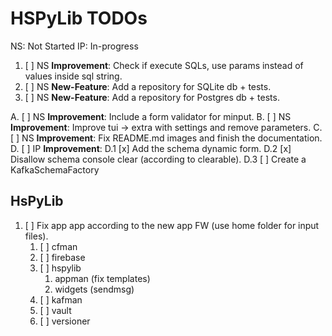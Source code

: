 # HSPyLib TODOs

NS: Not Started
IP: In-progress

1. [ ] NS **Improvement**: Check if execute SQLs, use params instead of values inside sql string.
2. [ ] NS **New-Feature**: Add a repository for SQLite db + tests.
3. [ ] NS **New-Feature**: Add a repository for Postgres db + tests.


A. [ ] NS **Improvement**: Include a form validator for minput.
B. [ ] NS **Improvement**: Improve tui -> extra with settings and remove parameters.
C. [ ] NS **Improvement**: Fix README.md images and finish the documentation.
D. [ ] IP **Improvement**:
  D.1 [x] Add the schema dynamic form.
  D.2 [x] Disallow schema console clear (according to clearable).
  D.3 [ ] Create a KafkaSchemaFactory

## HsPyLib

1. [ ] Fix app app according to the new app FW (use home folder for input files).
   1. [ ] cfman
   2. [ ] firebase
   3. [ ] hspylib
      1. appman (fix templates)
      2. widgets (sendmsg)
   4. [ ] kafman
   5. [ ] vault
   6. [ ] versioner


